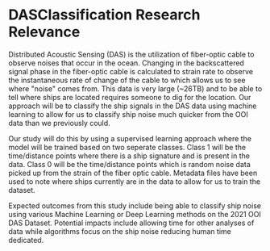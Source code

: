 # DASClassification Research Relevance
Distributed Acoustic Sensing (DAS) is the utilization of fiber-optic cable to observe noises that occur in the ocean. Changing in the backscattered signal phase in the fiber-optic cable is calculated to strain rate to observe the instantaneous rate of change of the cable to which allows us to see where "noise" comes from. This data is very large (~26TB) and to be able to tell where ships are located requires someone to dig for the location. Our approach will be to classify the ship signals in the DAS data using machine learning to allow for us to classify ship noise much quicker from the OOI data than we previously could.

Our study will do this by using a supervised learning approach where the model will be trained based on two seperate classes. Class 1 will be the time/distance points where there is a ship signature and is present in the data. Class 0 will be the time/distance points which is random noise data picked up from the strain of the fiber optic cable. Metadata files have been used to note where ships currently are in the data to allow for us to train the dataset.

Expected outcomes from this study include being able to classify ship noise using various Machine Learning or Deep Learning methods on the 2021 OOI DAS Dataset. Potential impacts include allowing time for other analyses of data while algorithms focus on the ship noise reducing human time dedicated.
